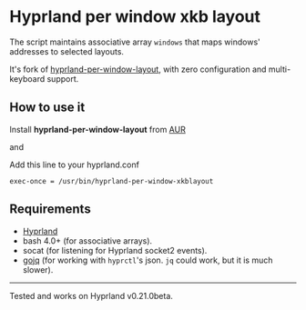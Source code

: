 # Hyprland per window xkb layout

The script maintains associative array `windows` that maps windows' addresses to selected layouts.

It's fork of [hyprland-per-window-layout](https://github.com/MahouShoujoMivutilde/hyprland-per-window-layout), with zero configuration and multi-keyboard support.

## How to use it

Install **hyprland-per-window-layout** from [AUR](https://aur.archlinux.org/packages/hyprland-per-window-layout)

and

Add this line to your hyprland.conf

```
exec-once = /usr/bin/hyprland-per-window-xkblayout
```

## Requirements

* [Hyprland](https://github.com/hyprwm/Hyprland)
* bash 4.0+ (for associative arrays).
* socat (for listening for Hyprland socket2 events).
* [gojq](https://github.com/itchyny/gojq) (for working with `hyprctl`'s json. `jq` could work, but it is much slower).

-----

Tested and works on Hyprland v0.21.0beta.
